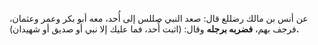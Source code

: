 عن أنس بن مالك رضللع قال: صعد النبي صللس إلى أُحد، معه أبو بكر وعمر وعثمان، فرجف بهم، **فضربه برجله** وقال: (اثبت أُحد، فما عليك إلا نبي أو صديق أو شهيدان)**.**